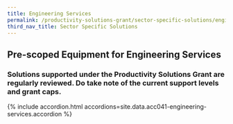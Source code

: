 ```yaml
---
title: Engineering Services
permalink: /productivity-solutions-grant/sector-specific-solutions/engineering-services/
third_nav_title: Sector Specific Solutions
---
```


## Pre-scoped Equipment for Engineering Services

### Solutions supported under the Productivity Solutions Grant are regularly reviewed. Do take note of the current support levels and grant caps.

{% include accordion.html accordions=site.data.acc041-engineering-services.accordion %}